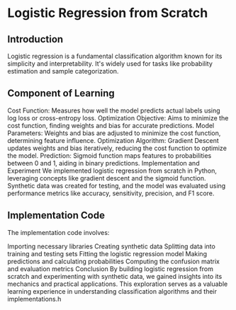 # Logistic Regression from Scratch
## Introduction
Logistic regression is a fundamental classification algorithm known for its simplicity and interpretability. It's widely used for tasks like probability estimation and sample categorization.

## Component of Learning
Cost Function: Measures how well the model predicts actual labels using log loss or cross-entropy loss.
Optimization Objective: Aims to minimize the cost function, finding weights and bias for accurate predictions.
Model Parameters: Weights and bias are adjusted to minimize the cost function, determining feature influence.
Optimization Algorithm: Gradient Descent updates weights and bias iteratively, reducing the cost function to optimize the model.
Prediction: Sigmoid function maps features to probabilities between 0 and 1, aiding in binary predictions.
Implementation and Experiment
We implemented logistic regression from scratch in Python, leveraging concepts like gradient descent and the sigmoid function. Synthetic data was created for testing, and the model was evaluated using performance metrics like accuracy, sensitivity, precision, and F1 score.

## Implementation Code
The implementation code involves:

Importing necessary libraries
Creating synthetic data
Splitting data into training and testing sets
Fitting the logistic regression model
Making predictions and calculating probabilities
Computing the confusion matrix and evaluation metrics
Conclusion
By building logistic regression from scratch and experimenting with synthetic data, we gained insights into its mechanics and practical applications. This exploration serves as a valuable learning experience in understanding classification algorithms and their implementations.h
